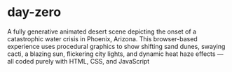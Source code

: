 # day-zero
A fully generative animated desert scene depicting the onset of a catastrophic water crisis in Phoenix, Arizona. This browser-based experience uses procedural graphics to show shifting sand dunes, swaying cacti, a blazing sun, flickering city lights, and dynamic heat haze effects — all coded purely with HTML, CSS, and JavaScript 
